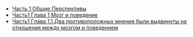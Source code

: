 * [Часть 1 Общие Перспективы](/articles/%D0%A7%D0%B0%D1%81%D1%82%D1%8C%201%20%D0%9E%D0%B1%D1%89%D0%B8%D0%B5%20%D0%9F%D0%B5%D1%80%D1%81%D0%BF%D0%B5%D0%BA%D1%82%D0%B8%D0%B2%D1%8B.md)
* [Часть1 Глава 1 Мозг и поведение](/articles/%D0%A7%D0%B0%D1%81%D1%82%D1%8C1%20%D0%93%D0%BB%D0%B0%D0%B2%D0%B0%201%20%D0%9C%D0%BE%D0%B7%D0%B3%20%D0%B8%20%D0%BF%D0%BE%D0%B2%D0%B5%D0%B4%D0%B5%D0%BD%D0%B8%D0%B5.md)
* [Часть1 Глава 1.1 Два противоположных мнения были выдвинуты на отношения между мозгом и поведением](/articles/%D0%A7%D0%B0%D1%81%D1%82%D1%8C1%20%D0%93%D0%BB%D0%B0%D0%B2%D0%B0%201.1%20%D0%94%D0%B2%D0%B0%20%D0%BF%D1%80%D0%BE%D1%82%D0%B8%D0%B2%D0%BE%D0%BF%D0%BE%D0%BB%D0%BE%D0%B6%D0%BD%D1%8B%D1%85%20%D0%BC%D0%BD%D0%B5%D0%BD%D0%B8%D1%8F%20%D0%B1%D1%8B%D0%BB%D0%B8%20%D0%B2%D1%8B%D0%B4%D0%B2%D0%B8%D0%BD%D1%83%D1%82%D1%8B%20%D0%BD%D0%B0%20%D0%BE%D1%82%D0%BD%D0%BE%D1%88%D0%B5%D0%BD%D0%B8%D1%8F%20%D0%BC%D0%B5%D0%B6%D0%B4%D1%83%20%D0%BC%D0%BE%D0%B7%D0%B3%D0%BE%D0%BC%20%D0%B8%20%D0%BF%D0%BE%D0%B2%D0%B5%D0%B4%D0%B5%D0%BD%D0%B8%D0%B5%D0%BC.md)
